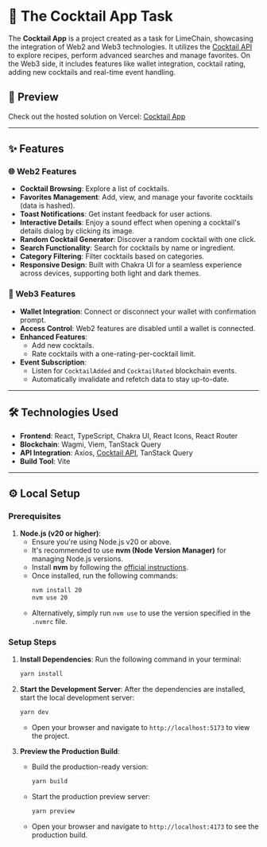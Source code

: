 # 🍹 The Cocktail App Task

The **Cocktail App** is a project created as a task for LimeChain, showcasing the integration of Web2 and Web3 technologies. It utilizes the [Cocktail API](https://www.thecocktaildb.com/api.php) to explore recipes, perform advanced searches and manage favorites. On the Web3 side, it includes features like wallet integration, cocktail rating, adding new cocktails and real-time event handling.

## 🚀 Preview

Check out the hosted solution on Vercel: [Cocktail App](https://cocktails-dapp.vercel.app/)

---

## ✨ Features

### 🌐 Web2 Features
- **Cocktail Browsing**: Explore a list of cocktails.
- **Favorites Management**: Add, view, and manage your favorite cocktails (data is hashed).
- **Toast Notifications**: Get instant feedback for user actions.
- **Interactive Details**: Enjoy a sound effect when opening a cocktail's details dialog by clicking its image.
- **Random Cocktail Generator**: Discover a random cocktail with one click.
- **Search Functionality**: Search for cocktails by name or ingredient.
- **Category Filtering**: Filter cocktails based on categories.
- **Responsive Design**: Built with Chakra UI for a seamless experience across devices, supporting both light and dark themes.

### 🔗 Web3 Features
- **Wallet Integration**: Connect or disconnect your wallet with confirmation prompt.
- **Access Control**: Web2 features are disabled until a wallet is connected.
- **Enhanced Features**:
  - Add new cocktails.
  - Rate cocktails with a one-rating-per-cocktail limit.
- **Event Subscription**:
  - Listen for `CocktailAdded` and `CocktailRated` blockchain events.
  - Automatically invalidate and refetch data to stay up-to-date.

---

## 🛠️ Technologies Used
- **Frontend**: React, TypeScript, Chakra UI, React Icons, React Router
- **Blockchain**: Wagmi, Viem, TanStack Query
- **API Integration**: Axios, [Cocktail API](https://www.thecocktaildb.com/api.php), TanStack Query
- **Build Tool**: Vite

---
## ⚙️ Local Setup

### Prerequisites
1. **Node.js (v20 or higher)**:
   - Ensure you're using Node.js v20 or above.
   - It's recommended to use **nvm (Node Version Manager)** for managing Node.js versions.
   - Install **nvm** by following the [official instructions](https://github.com/nvm-sh/nvm).
   - Once installed, run the following commands:
     ```bash
     nvm install 20
     nvm use 20
     ```
   - Alternatively, simply run `nvm use` to use the version specified in the `.nvmrc` file.

### Setup Steps

1. **Install Dependencies**:
   Run the following command in your terminal:
   ```bash
   yarn install
   ```

2. **Start the Development Server**:
   After the dependencies are installed, start the local development server:
   ```bash
   yarn dev
   ```
   - Open your browser and navigate to `http://localhost:5173` to view the project.

3. **Preview the Production Build**:
   - Build the production-ready version:
     ```bash
     yarn build
     ```
   - Start the production preview server:
     ```bash
     yarn preview
     ```
   - Open your browser and navigate to `http://localhost:4173` to see the production build.
